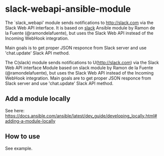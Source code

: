 # slack-webapi-ansible-module
The `slack_webapi' module sends notifications to http://slack.com via the Slack Web API interface.
It is based on [slack](https://docs.ansible.com/ansible/latest/modules/slack_module.html) Ansible module by Ramon de la Fuente (@ramondelafuente), but uses the Slack Web API instead of the Incoming WebHook integration.

Main goals is to get proper JSON responce from Slack server and use 'chat.update' Slack API method.

The C(slack) module sends notifications to U(http://slack.com) via the Slack Web API interface
      Module based on slack module by Ramon de la Fuente (@ramondelafuente), but uses the Slack Web API
      instead of the Incoming WebHook integration. Main goals are to get proper JSON responce from Slack server
      and use 'chat.update' Slack API method.

## Add a module locally
See here: https://docs.ansible.com/ansible/latest/dev_guide/developing_locally.html#adding-a-module-locally

## How to use
See example.

